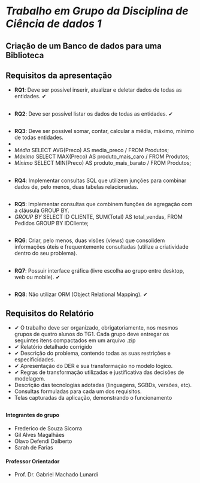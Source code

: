 # **_Trabalho em Grupo da Disciplina de Ciência de dados 1_**
## Criação de um Banco de dados para uma Biblioteca
## Requisitos da apresentação
- **RQ1**: Deve ser possível inserir, atualizar e deletar dados de todas as entidades. ✔ 
##
- **RQ2**: Deve ser possível listar os dados de todas as entidades. ✔ 
##
- **RQ3**: Deve ser possível somar, contar, calcular a média, máximo, mínimo de todas entidades.
- 
- _Média_ SELECT AVG(Preco) AS media_preco / FROM Produtos;
- _Máximo_ SELECT MAX(Preco) AS produto_mais_caro / FROM Produtos;
- _Mínimo_ SELECT MIN(Preco) AS produto_mais_barato / FROM Produtos;
##
- **RQ4**: Implementar consultas SQL que utilizem junções para combinar dados de, pelo menos,
duas tabelas relacionadas.
##
- **RQ5**: Implementar consultas que combinem funções de agregação com a cláusula GROUP BY.
- _GROUP BY_ SELECT ID CLIENTE, SUM(Total) AS total_vendas,
  FROM Pedidos
  GROUP BY IDCliente;
##
- **RQ6**: Criar, pelo menos, duas visões (views) que consolidem informações úteis e
frequentemente consultadas (utilize a criatividade dentro do seu problema).
##
- **RQ7**: Possuir interface gráfica (livre escolha ao grupo entre desktop, web ou mobile). ✔
##  
- **RQ8**: Não utilizar ORM (Object Relational Mapping). ✔
##
 ## Requisitos do Relatório
- ✔ O trabalho deve ser organizado, obrigatoriamente, nos mesmos grupos de quatro alunos do TG1. Cada
grupo deve entregar os seguintes itens compactados em um arquivo .zip
- ✔ Relatório detalhado corrigido
- ✔ Descrição do problema, contendo todas as suas restrições e especificidades.
- ✔ Apresentação do DER e sua transformação no modelo lógico.
- ✔ Regras de transformação utilizadas e justificativa das decisões de modelagem.
- Descrição das tecnologias adotadas (linguagens, SGBDs, versões, etc).
- Consultas formuladas para cada um dos requisitos.
- Telas capturadas da aplicação, demonstrando o funcionamento
##
 #### Integrantes do grupo 
- Frederico de Souza Sicorra
- Gil Alves Magalhães
- Olavo Defendi Dalberto 
- Sarah de Farias
#### Professor Orientador
- Prof. Dr. Gabriel Machado Lunardi


